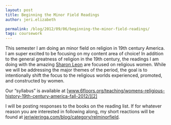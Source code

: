 ```yaml
---
layout: post
title: Beginning the Minor Field Readings
author: jeri.elizabeth

permalink: /blog/2012/09/06/beginning-the-minor-field-readings/
tags: coursework
---
```

This semester I am doing an minor field on religion in 19th century America. I am super excited to be focusing on my content area of choice! In addition to the general greatness of religion in the 19th century, the readings I am doing with the amazing [Sharon Leon][1] are focused on religious women. While we will be addressing the major themes of the period, the goal is to intentionally shift the focus to the religious worlds experienced, promoted, and constructed by women.

Our &#8220;syllabus&#8221; is available at [www.6floors.org/teaching/womens-religious-history-19th-century-america-fall-2012/][2]

I will be posting responses to the books on the reading list. If for whatever reason you are interested in following along, my short reactions will be found at [jeriwieringa.com/blog/category/relminorfield][3].

 [1]: https://twitter.com/sleonchnm
 [2]: http://www.6floors.org/teaching/womens-religious-history-19th-century-america-fall-2012/
 [3]: http://jeriwieringa.com/blog/category/relminorfield
